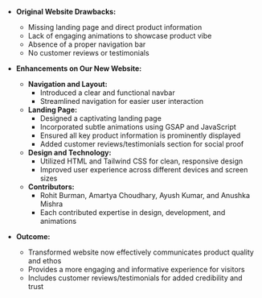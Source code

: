 - **Original Website Drawbacks:**
  - Missing landing page and direct product information
  - Lack of engaging animations to showcase product vibe
  - Absence of a proper navigation bar
  - No customer reviews or testimonials

- **Enhancements on Our New Website:**
  - **Navigation and Layout:**
    - Introduced a clear and functional navbar
    - Streamlined navigation for easier user interaction
  - **Landing Page:**
    - Designed a captivating landing page
    - Incorporated subtle animations using GSAP and JavaScript
    - Ensured all key product information is prominently displayed
    - Added customer reviews/testimonials section for social proof
  - **Design and Technology:**
    - Utilized HTML and Tailwind CSS for clean, responsive design
    - Improved user experience across different devices and screen sizes
  - **Contributors:**
    - Rohit Burman, Amartya Choudhary, Ayush Kumar, and Anushka Mishra
    - Each contributed expertise in design, development, and animations

- **Outcome:**
  - Transformed website now effectively communicates product quality and ethos
  - Provides a more engaging and informative experience for visitors
  - Includes customer reviews/testimonials for added credibility and trust
